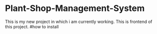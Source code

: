 # Plant-Shop-Management-System
This is my new project in which i am currently working. This is frontend of this project.
#how to install
